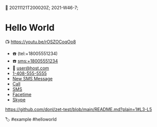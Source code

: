 :date: 20211121T200020Z; 2021-W46-7;

# Hello World

:tv: <https://youtu.be/rOSZOCoqOo8>

- :phone: (tel:+18005551234)
- :phone: <sms:+18005551234>
- :email: <user@host.com>
- <a href="tel:1-408-555-5555">1-408-555-5555</a>
- <a href="sms:1-408-555-1212">New SMS Message</a>
- <a href="tel:+1800229933">Call</a>
- <a href="sms:+1800229933?body=hellofucku">SMS</a>
- <a href="facetime://5555555555">Facetime</a>
- <a href="skype:skype_user?call">Skype</a>

https://github.com/donl/zet-test/blob/main/README.md?plain=1#L3-L5


:label: #example #helloworld
